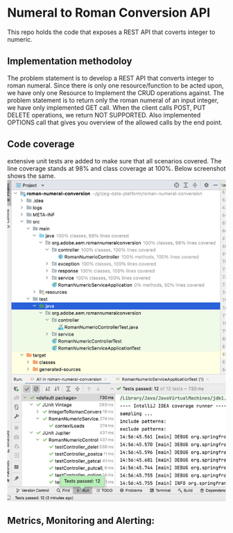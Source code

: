 # Numeral to Roman Conversion API
This repo holds the code that exposes a REST API that coverts integer to numeric.


## Implementation methodoloy
The problem statement is to develop a REST API that converts integer to roman numeral. Since there is only
one resource/function to be acted upon, we have only one Resource to Implement the CRUD operations against.
The problem statement is to return only the roman numeral of an input integer, we have only
implemented GET call. When the client calls POST, PUT DELETE operations, we return NOT SUPPORTED.
Also implemented OPTIONS call that gives you overview of the allowed calls by the end point.

## Code coverage

extensive unit tests are added to make sure that all scenarios covered. The line coverage
stands at 98% and class coverage at 100%. Below screenshot shows
the same.
![Unit Test Coverage](src/main/resources/unit-testing.png?raw=true )

## Metrics, Monitoring and Alerting: